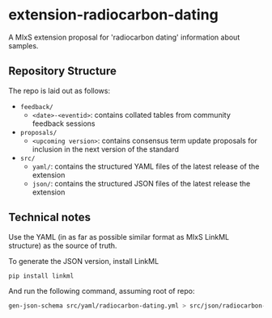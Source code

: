 # extension-radiocarbon-dating

A MIxS extension proposal for 'radiocarbon dating' information about samples.

## Repository Structure

The repo is laid out as follows:

- `feedback/`
  - `<date>-<eventid>`: contains collated tables from community feedback sessions
- `proposals/`
  - `<upcoming version>`: contains consensus term update proposals for inclusion in the next version of the standard
- `src/`
  - `yaml/`: contains the structured YAML files of the latest release of the extension
  - `json/`: contains the structured JSON files of the latest release the extension

## Technical notes

Use the YAML (in as far as possible similar format as MIxS LinkML structure) as the source of truth.

To generate the JSON version, install LinkML

```bash
pip install linkml
```

And run the following command, assuming root of repo:

```bash
gen-json-schema src/yaml/radiocarbon-dating.yml > src/json/radiocarbon-dating.json
```

<!--

## Yaml mergeing

2031 yq -s '.[0] \* .[1]' /home/james/git/mixs-minas/mixs/src/mixs/schema/mixs.yaml ancient.yml > test.yml
2032 less test.yml
2033 cat test.yml | grep ancient
2034 cat test.yml | grep cultural_era
2035 cat test.yml | grep -n cultural_era
2036 cat test.yml | grep -n ancient
2037 less test.yml
2038 less -n test.yml
2039 less --help
2040 less -n test.yml
2041 gen-summary test.yml
2042 history
-->
